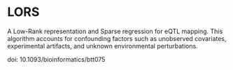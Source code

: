 # LORS
A Low-Rank representation and Sparse regression for eQTL mapping. This algorithm accounts for confounding factors such as unobserved covariates, experimental artifacts, and unknown environmental perturbations.

 doi: 10.1093/bioinformatics/btt075

